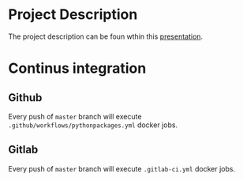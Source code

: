 # Project Description

The project description can be foun wthin this [presentation](https://docs.google.com/presentation/d/1LzwVxNeJ9FzhfXJTaiTVQ-xDzbNQjwrejzYSZsak8YQ/edit#slide=id.p).

# Continus integration
## Github
Every push of `master` branch will execute `.github/workflows/pythonpackages.yml` docker jobs.
## Gitlab
Every push of `master` branch will execute `.gitlab-ci.yml` docker jobs.

